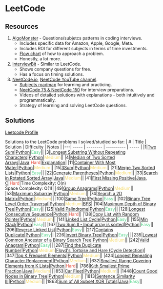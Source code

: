 LeetCode
========

## Resources
1. [AlgoMonster](https://algo.monster/problems/stats) - Questions/subjetcs patterns in coding interviews.
   * Includes specific data for Amazon, Apple, Google, Meta.
   * Includes ROI for different subjects in terms of time investments.
   * [Flow chart](https://algo.monster/flowchart) of how to approach a problem.
   * Honestly, a lot more.
2. [InterviewBit](https://www.interviewbit.com/) - Similar to LeetCode.
   * Shows company questions for free.
   * Has a focus on timing solutions.
3. [NeetCode.io](https://neetcode.io/), [NeetCode YouTube channel](https://www.youtube.com/c/neetcode).
   * [Subjects roadmap](https://neetcode.io/roadmap) for learning and practicing.
   * [NeetCode 75 & NeetCode 150](https://neetcode.io/practice) for interview preparations.
   * Videos of detailed solutions with explanations - both intuitively and programmatically.
   * Strategy of learning and solving LeetCode questions.

## Solutions

[Leetcode Profile](https://leetcode.com/u/galelh/)

Solutions to the LeetCode problems I solved/studied so far:
| # | Title | Solution | Difficulty | Notes |
|---| ----- | -------- | ---------- | ----- |
|1|[Two Sum](https://leetcode.com/problems/two-sum/description/)|[Python](./solutions/python/Two_Sum_1.py)|<span style='color:#58d68d'>Easy</span>||
|3|[Longest Substring Without Repeating Characters](https://leetcode.com/problems/longest-substring-without-repeating-characters/description/)|[Python](./solutions/python/length_Of_Longest_Substring_3.py)|<span style='color:#f7dc6f'>Medium</span>||
|4|[Median of Two Sorted Arrays](https://leetcode.com/problems/median-of-two-sorted-arrays/description/)|[Java](./solutions/Java/Median_of_Two_Sorted_Arrays_4.java)|<span style='color:#e74c3c'>Hard</span>|[Explanation](https://www.youtube.com/watch?v=q6IEA26hvXc)|
|11|[Container With Most Water](https://leetcode.com/problems/container-with-most-water/description/)|[Python](./solutions/python/Container_With_Most_Water_11.py)|<span style='color:#f7dc6f'>Medium</span>||
|15|[3Sum](https://leetcode.com/problems/3sum/description/)|[Python](./solutions/python/3Sum_15.py)|<span style='color:#f7dc6f'>Medium</span>||
|21|[Merge Two Sorted Lists](https://leetcode.com/problems/merge-two-sorted-lists/description/)|[Python](./solutions/python/MergeTwoSortedLists.py)|<span style='color:#58d68d'>Easy</span>||
|22|[Generate Parentheses](https://leetcode.com/problems/generate-parentheses/description/)|[Python](./solutions/python/Generate_Parentheses_22.py)|<span style='color:#f7dc6f'>Medium</span>||
|33|[Search in Rotated Sorted Array](https://leetcode.com/problems/search-in-rotated-sorted-array/description/)|[Java](./solutions/Java/Search_in_Rotated_Sorted_Array_33.java)|<span style='color:#f7dc6f'>Medium</span>||
|41|[First Missing Positive](https://leetcode.com/problems/first-missing-positive/description/)|[Java](./solutions/Java/First_Missing_Positive_41.java),<br>[C](./solutions/C/FirstMissingPositive.c)|<span style='color:#e74c3c'>Hard</span>|Time Complexity: O(n)<br>Space Complexity: O(1)|
|49|[Group Anagrams](https://leetcode.com/problems/group-anagrams/description/)|[Python](./solutions/python/Group_Anagrams_49.py)|<span style='color:#f7dc6f'>Medium</span>||
|53|[Maximum Subarray](https://leetcode.com/problems/maximum-subarray/description/)|[Python](./solutions/python/Max_Subarray_53.py)|<span style='color:#f7dc6f'>Medium</span>||
|74|[Search a 2D Matrix](https://leetcode.com/problems/search-a-2d-matrix/description/)|[Python](./solutions/python/Search_a_2D_Matrix_74.py)|<span style='color:#f7dc6f'>Medium</span>||
|100|[Same Tree](https://leetcode.com/problems/same-tree/description/)|[Python](./solutions/python/Same_Tree_100.py)|<span style='color:#58d68d'>Easy</span>||
|102|[Binary Tree Level Order Traversal](https://leetcode.com/problems/binary-tree-level-order-traversal/description/)|[Python](./solutions/python/Level_Order_Traversal_102.py)|<span style='color:#f7dc6f'>Medium</span>|[BFS](https://en.wikipedia.org/wiki/Breadth-first_search)|
|104|[Maximum Depth of Binary Tree](https://leetcode.com/problems/maximum-depth-of-binary-tree/description/)|[Python](./solutions/python/Depth_Of_Binary_Tree_104.py)|<span style='color:#58d68d'>Easy</span>||
|125|[Valid Palindrome](https://leetcode.com/problems/valid-palindrome/description/)|[Python](./solutions/python/Is_Palindrome.py)|<span style='color:#58d68d'>Easy</span>||
|128|[Longest Consecutive Sequence](https://leetcode.com/problems/longest-consecutive-sequence/description/)|[Python](./solutions/python/Longest_Consecutive_Sequence_128.py)|<span style='color:#e74c3c'>Hard</span>||
|138|[Copy List with Random Pointer](https://leetcode.com/problems/copy-list-with-random-pointer/description/)|[Python](./solutions/python/Copy_List_With_Random_Pointer_138.py)|<span style='color:#f7dc6f'>Medium</span>||
|141|[Linked List Cycle](https://leetcode.com/problems/linked-list-cycle/description/)|[Python](./solutions/python/Linked_List_Cycle_Detection_141.py)|<span style='color:#58d68d'>Easy</span>||
|155|[Min Stack](https://leetcode.com/problems/min-stack/description/)|[Python](./solutions/python/Min_Stuck_155.py)|<span style='color:#58d68d'>Easy</span>||
|167|[Two Sum II - Input array is sorted](https://leetcode.com/problems/two-sum-ii-input-array-is-sorted/description/)|[Python](./solutions/python/Two_Sum2_167.py)|<span style='color:#58d68d'>Easy</span>||
|206|[Reverse Linked List](https://leetcode.com/problems/reverse-linked-list/description/)|[Python](./solutions/python/Reverse_Linked_List_206.py)|<span style='color:#58d68d'>Easy</span>||
|217|[Contains Duplicate](https://leetcode.com/problems/contains-duplicate/description/)|[Python](./solutions/python/Contains_Duplicate.py)|<span style='color:#58d68d'>Easy</span>||
|226|[Invert Binary Tree](https://leetcode.com/problems/invert-binary-tree/description/)|[Python](./solutions/python/Invert_Binary_Tree_226.py)|<span style='color:#58d68d'>Easy</span>||
|235|[Lowest Common Ancestor of a Binary Search Tree](https://leetcode.com/problems/lowest-common-ancestor-of-a-binary-search-tree/description/)|[Python](./solutions/python/Lowest_Common_ancestor_235.py)|<span style='color:#f7dc6f'>Medium</span>||
|242|[Valid Anagram](https://leetcode.com/problems/valid-anagram/description/)|[Python](./solutions/python/Valid_Anagram_242.py)|<span style='color:#58d68d'>Easy</span>||
|287|[Find the Duplicate Number](https://leetcode.com/problems/find-the-duplicate-number/description/)|[Python](./solutions/python/Find_the_Duplicate_Number_287.py)|<span style='color:#f7dc6f'>Medium</span>|[Floyd's Tortoise and Hare (Cycle Detection)](https://en.wikipedia.org/wiki/Cycle_detection#Floyd's_tortoise_and_hare)|
|347|[Top K Frequent Elements](https://leetcode.com/problems/top-k-frequent-elements/description/)|[Python](./solutions/python/Top_K_Frequent_Elements_347.py)|<span style='color:#f7dc6f'>Medium</span>||
|424|[Longest Repeating Character Replacement](https://leetcode.com/problems/longest-repeating-character-replacement/description/)|[Python](./solutions/python/LongestRepeatingCharacterReplacement.py)|<span style='color:#f7dc6f'>Medium</span>||
|632|[Smallest Range Covering Elements from K Lists](https://leetcode.com/problems/smallest-range-covering-elements-from-k-lists/description/)|[Python](./solutions/python/632.Smallest_Range_Covering_Elements_from_K_Lists.py)|<span style='color:#e74c3c'>Hard</span>||
|786|[K-th Smallest Prime Fraction](https://leetcode.com/problems/k-th-smallest-prime-fraction/)|[Java](./solutions/Java/KthSmallestPrimeFrac.java)|<span style='color:#f7dc6f'>Medium</span>||
|853|[Car Fleet](https://leetcode.com/problems/car-fleet/description/)|[Python](./solutions/python/Car_Fleet_853.py)|<span style='color:#f7dc6f'>Medium</span>||
|1448|[Count Good Nodes in Binary Tree](https://leetcode.com/problems/count-good-nodes-in-binary-tree/description/)|[Python](./solutions/python/Count_Good_Nodes_1448.py)|<span style='color:#f7dc6f'>Medium</span>||
|1813|[Sentence Similarity III](https://leetcode.com/problems/sentence-similarity-iii/description/)|[Python](./solutions/python/1813.Sentence_Similarity_3.py)|<span style='color:#f7dc6f'>Medium</span>||
|1863|[Sum of All Subset XOR Totals](https://leetcode.com/problems/sum-of-all-subset-xor-totals/)|[Java](./solutions/Java/SumofAllSubsetXORTotals.java)|<span style='color:#58d68d'>Easy</span>||
